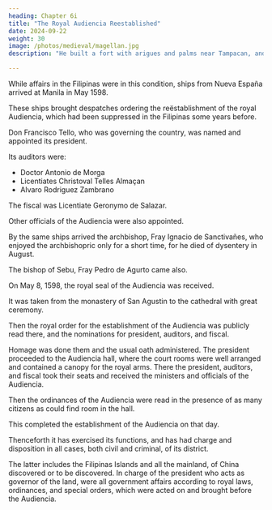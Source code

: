 ```yaml
---
heading: Chapter 6i
title: "The Royal Audiencia Reestablished"
date: 2024-09-22
weight: 30
image: /photos/medieval/magellan.jpg
description: "He built a fort with arigues and palms near Tampacan, and founded a Spanish settlement which he named Murcia"

---
```



While affairs in the Filipinas were in this condition, ships from Nueva España arrived at Manila in May 1598.

These ships brought despatches ordering the reëstablishment of the royal Audiencia, which had been suppressed in the Filipinas some years before.

Don Francisco Tello, who was governing the country, was named and appointed its president.

Its auditors were:
- Doctor Antonio de Morga
- Licentiates Christoval Telles Almaçan
- Alvaro Rodriguez Zambrano

The fiscal was Licentiate Geronymo de Salazar.

Other officials of the Audiencia were also appointed.

By the same ships arrived the archbishop, Fray Ignacio de Sanctivañes, who enjoyed the archbishopric only for a short time, for he died of dysentery in August.

The bishop of Sebu, Fray Pedro de Agurto came also. 

On May 8, 1598, the royal seal of the Audiencia was received.

It was taken from the monastery of San Agustin to the cathedral with great ceremony.

<!-- on a horse caparisoned with cloth of gold and crimson, and under a canopy of the same material.  -->

<!-- The staves of the canopy were carried by the regidors of the city, who were clad in robes of crimson velvet lined with white silver cloth, and in breeches and doublets of the same material. 

The horse that carried the seal in a box of cloth of gold covered with brocade was led on the right by him who held the office of alguacil-mayor, who was clad in cloth of gold and wore no cloak. Surrounding the horse walked the president and auditors, all afoot and bareheaded.

In front walked a throng of citizens clad in costly gala dress; behind followed the whole camp and the soldiers, with their drums and banners, and their arms in hand, and the captains and officers at their posts, with the master-of-camp preceding them, staff in hand. The streets and windows were richly adorned with quantities of tapestry and finery, and many triumphal arches, and there was music from flutes, trumpets, and other instruments. -->

<!-- When the seal was taken to the door of the cathedral of Manila, the archbishop in pontifical robes came out with the cross, accompanied by the chapter and clergy of the church to receive it. 

Having lifted the box containing the seal from the horse under the canopy, the archbishop placed it in the hands of the president. Then the auditors went into the church with him, while the band of singers intoned the Te Deum laudamus. They reached the main altar, upon the steps of which stood a stool covered with brocade. Upon this they placed the box with the seal.

All knelt and the archbishop chanted certain prayers to the Holy Spirit for the health and good government of the king, our sovereign. Then the president took the box with the seal, and with the same order and music with which it had been brought into the church it was carried out and replaced upon the horse. The archbishop and clergy remained at the door of the church, while the cortége proceeded to the royal buildings. 

The said box containing the royal seal was placed and left in a beautifully-adorned apartment, with a covering of cloth of gold and crimson, on a table covered with brocade and cushions of the same material, which stood under a canopy of crimson velvet embroidered with the royal arms.  -->

Then the royal order for the establishment of the Audiencia was publicly read there, and the nominations for president, auditors, and fiscal. 

Homage was done them and the usual oath administered. The president proceeded to the Audiencia hall, where the court rooms were well arranged and contained a canopy for the royal arms. There the president, auditors, and fiscal took their seats and received the ministers and officials of the Audiencia. 

Then the ordinances of the Audiencia were read in the presence of as many citizens as could find room in the hall. 

This completed the establishment of the Audiencia on that day. 

Thenceforth it has exercised its functions, and has had charge and disposition in all cases, both civil and criminal, of its district.

The latter includes the Filipinas Islands and all the mainland, of China discovered or to be discovered. In charge of the president who acts as governor of the land, were all government affairs according to royal laws, ordinances, and special orders, which were acted on and brought before the Audiencia.
